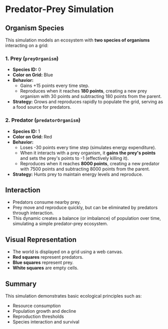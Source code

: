 # Predator-Prey Simulation

## Organism Species

This simulation models an ecosystem with **two species of organisms** interacting on a grid:

### 1. Prey (`preyOrganism`)
- **Species ID:** 0
- **Color on Grid:** Blue
- **Behavior:**
  - Gains +15 points every time step.
  - Reproduces when it reaches **180 points**, creating a new prey organism with 30 points and subtracting 180 points from the parent.
- **Strategy:** Grows and reproduces rapidly to populate the grid, serving as a food source for predators.

### 2. Predator (`predatorOrganism`)
- **Species ID:** 1
- **Color on Grid:** Red
- **Behavior:**
  - Loses -30 points every time step (simulates energy expenditure).
  - When it interacts with a prey organism, it **gains the prey's points** and sets the prey's points to -1 (effectively killing it).
  - Reproduces when it reaches **8000 points**, creating a new predator with 7500 points and subtracting 8000 points from the parent.
- **Strategy:** Hunts prey to maintain energy levels and reproduce.

## Interaction

- Predators consume nearby prey.
- Prey move and reproduce quickly, but can be eliminated by predators through interaction.
- This dynamic creates a balance (or imbalance) of population over time, simulating a simple predator-prey ecosystem.

## Visual Representation

- The world is displayed on a grid using a web canvas.
- **Red squares** represent predators.
- **Blue squares** represent prey.
- **White squares** are empty cells.

## Summary

This simulation demonstrates basic ecological principles such as:
- Resource consumption
- Population growth and decline
- Reproduction thresholds
- Species interaction and survival

